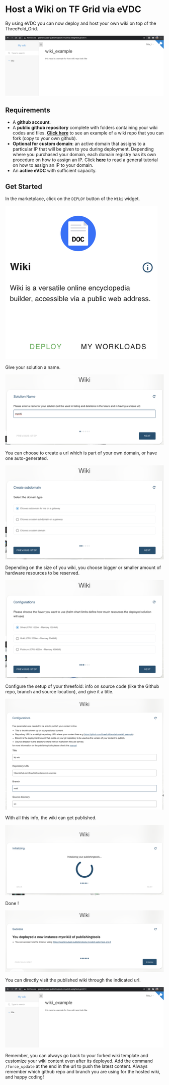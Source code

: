 # Host a Wiki on TF Grid via eVDC

By using eVDC you can now deploy and host your own wiki on top of the ThreeFold_Grid.

![](img/evdc_wiki_11_wiki_result.png)

## Requirements

- A **github account**.
- A **public github repository** complete with folders containing your wiki codes and files. [**Click here**](https://github.com/threefoldfoundation/wiki_example) to see an example of a wiki repo that you can fork (copy to your own github).
- **Optional for custom domain**: an active domain that assigns to a particular IP that will be given to you during deployment. Depending where you purchased your domain, each domain registry has its own procedure on how to assign an IP. Click [**here**](https://www.hostmysite.com/support/cpanel/dns/domain_point/) to read a general tutorial on how to assign an IP to your domain.
- An **active eVDC** with sufficient capacity.

## Get Started

In the marketplace, click on the `DEPLOY` button of the `Wiki` widget.

![](img/evdc_wiki_01_widget.png ':size=200')

Give your solution a name.

![](img/evdc_wiki_02_chatflow_name.png ':size=600')

You can choose to create a url which is part of your own domain, or have one auto-generated.

![](img/evdc_wiki_03_chatflow_subdomain.png ':size=600')

Depending on the size of you wiki, you choose bigger or smaller amount of hardware resources to be reserved.

![](img/evdc_wiki_04_chatflow_config_size.png ':size=600')

Configure the setup of your threefold: info on source code (like the Github repo, branch and source location), and give it a title.

![](img/evdc_wiki_05a_chatflow_config_wiki.png ':size=600')

With all this info, the wiki can get published.

![](img/evdc_wiki_06_chatflow_init.png ':size=600')

Done !

![](img/evdc_wiki_07_chatflow_success.png ':size=600')

You can directly visit the published wiki through the indicated url.

![](img/evdc_wiki_11_wiki_result.png)

Remember, you can always go back to your forked wiki template and customize your wiki content even after its deployed. Add the command `/force_update` at the end in the url to push the latest content.
Always remember which github repo and branch you are using for the hosted wiki, and happy coding!
